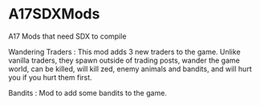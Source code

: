 # A17SDXMods
A17 Mods that need SDX to compile

Wandering Traders : This mod adds 3 new traders to the game. Unlike vanilla traders, they spawn outside of trading posts, wander the game world, can be killed, will kill zed, enemy animals and bandits, and will hurt you if you hurt them first.

Bandits : Mod to add some bandits to the game.  
